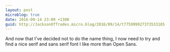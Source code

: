 ```yaml
---
layout: post
microblog: true
date: 2016-09-14 23:09 +1300
guid: http://JacksonOfTrades.micro.blog/2016/09/14/t775999927373533185.html
---
```

And now that I've decided not to do the name thing, I now need to try and find a nice serif and sans serif font I like more than Open Sans.
